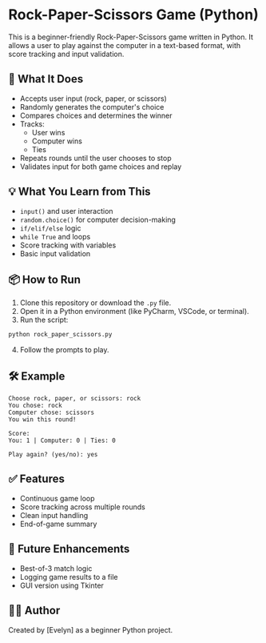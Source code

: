 # Rock-Paper-Scissors Game (Python)

This is a beginner-friendly Rock-Paper-Scissors game written in Python. It allows a user to play against the computer in a text-based format, with score tracking and input validation.

## 🧠 What It Does

- Accepts user input (rock, paper, or scissors)
- Randomly generates the computer's choice
- Compares choices and determines the winner
- Tracks:
  - User wins
  - Computer wins
  - Ties
- Repeats rounds until the user chooses to stop
- Validates input for both game choices and replay

## 💡 What You Learn from This

- `input()` and user interaction
- `random.choice()` for computer decision-making
- `if/elif/else` logic
- `while True` and loops
- Score tracking with variables
- Basic input validation

## 📦 How to Run

1. Clone this repository or download the `.py` file.
2. Open it in a Python environment (like PyCharm, VSCode, or terminal).
3. Run the script:

```bash
python rock_paper_scissors.py
```

4. Follow the prompts to play.

## 🛠 Example

```
Choose rock, paper, or scissors: rock
You chose: rock
Computer chose: scissors
You win this round!

Score:
You: 1 | Computer: 0 | Ties: 0

Play again? (yes/no): yes
```

## ✅ Features

- Continuous game loop
- Score tracking across multiple rounds
- Clean input handling
- End-of-game summary

## 🚀 Future Enhancements

- Best-of-3 match logic
- Logging game results to a file
- GUI version using Tkinter

## 🧑‍💻 Author

Created by [Evelyn] as a beginner Python project.
